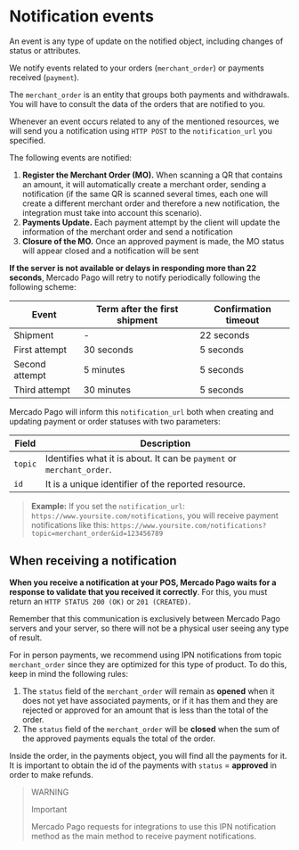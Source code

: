 # Notification events

An event is any type of update on the notified object, including changes of status or attributes.

We notify events related to your orders (`merchant_order`) or payments received (`payment`).

The `merchant_order` is an entity that groups both payments and withdrawals. You will have to consult the data of the orders that are notified to you.

Whenever an event occurs related to any of the mentioned resources, we will send you a notification using `HTTP POST` to the `notification_url` you specified.

The following events are notified:

1. **Register the Merchant Order (MO).** When scanning a QR that contains an amount, it will automatically create a merchant order, sending a notification (if the same QR is scanned several times, each one will create a different merchant order and therefore a new notification, the integration must take into account this scenario).
2. **Payments Update.** Each payment attempt by the client will update the information of the merchant order and send a notification
3. **Closure of the MO.** Once an approved payment is made, the MO status will appear closed and a notification will be sent 

**If the server is not available or delays in responding more than 22 seconds**, Mercado Pago will retry to notify periodically following the following scheme:

|Event|Term after the first shipment|Confirmation timeout|
|---|---|---|
|Shipment| - |22 seconds|
|First attempt|30 seconds|5 seconds|
|Second attempt|5 minutes|5 seconds|
|Third attempt|30 minutes|5 seconds|

Mercado Pago will inform this `notification_url` both when creating and updating payment or order statuses with two parameters:

|Field|Description|
|---|---|
|`topic`|Identifies what it is about. It can be `payment` or `merchant_order`.|
|`id`|It is a unique identifier of the reported resource.|


> **Example:** If you set the `notification_url`: `https://www.yoursite.com/notifications`, you will receive payment notifications like this: `https://www.yoursite.com/notifications?topic=merchant_order&id=123456789`


## When receiving a notification

**When you receive a notification at your POS, Mercado Pago waits for a response to validate that you received it correctly**. For this, you must return an `HTTP STATUS 200 (OK)` or `201 (CREATED)`.

Remember that this communication is exclusively between Mercado Pago servers and your server, so there will not be a physical user seeing any type of result.

For in person payments, we recommend using IPN notifications from topic `merchant_order` since they are optimized for this type of product. To do this, keep in mind the following rules:

1. The `status` field of the `merchant_order` will remain as **opened** when it does not yet have associated payments, or if it has them and they are rejected or approved for an amount that is less than the total of the order.
2. The `status` field of the `merchant_order` will be **closed** when the sum of the approved payments equals the total of the order.

Inside the order, in the payments object, you will find all the payments for it. It is important to obtain the id of the payments with `status` = **approved** in order to make refunds.

> WARNING
>
> Important
>
> Mercado Pago requests for integrations to use this IPN notification method as the main method to receive payment notifications.


